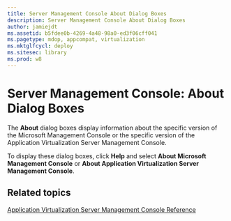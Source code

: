 ```yaml
---
title: Server Management Console About Dialog Boxes
description: Server Management Console About Dialog Boxes
author: jamiejdt
ms.assetid: b5fdee0b-4269-4a48-98a0-ed3f06cff041
ms.pagetype: mdop, appcompat, virtualization
ms.mktglfcycl: deploy
ms.sitesec: library
ms.prod: w8
---
```



# Server Management Console: About Dialog Boxes


The **About** dialog boxes display information about the specific version of the Microsoft Management Console or the specific version of the Application Virtualization Server Management Console.

To display these dialog boxes, click **Help** and select **About Microsoft Management Console** or **About Application Virtualization Server Management Console**.

## Related topics


[Application Virtualization Server Management Console Reference](application-virtualization-server-management-console-reference.md)

 

 





